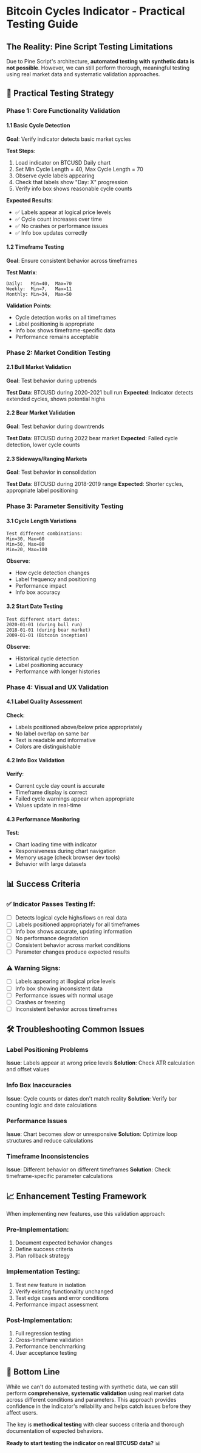 # Bitcoin Cycles Indicator - Practical Testing Guide

## The Reality: Pine Script Testing Limitations

Due to Pine Script's architecture, **automated testing with synthetic data is not possible**. However, we can still perform thorough, meaningful testing using real market data and systematic validation approaches.

## 🎯 Practical Testing Strategy

### Phase 1: Core Functionality Validation

#### 1.1 Basic Cycle Detection
**Goal**: Verify indicator detects basic market cycles

**Test Steps**:
1. Load indicator on BTCUSD Daily chart
2. Set Min Cycle Length = 40, Max Cycle Length = 70
3. Observe cycle labels appearing
4. Check that labels show "Day: X" progression
5. Verify info box shows reasonable cycle counts

**Expected Results**:
- ✅ Labels appear at logical price levels
- ✅ Cycle count increases over time
- ✅ No crashes or performance issues
- ✅ Info box updates correctly

#### 1.2 Timeframe Testing
**Goal**: Ensure consistent behavior across timeframes

**Test Matrix**:
```
Daily:   Min=40,  Max=70
Weekly:  Min=7,   Max=11
Monthly: Min=34,  Max=50
```

**Validation Points**:
- Cycle detection works on all timeframes
- Label positioning is appropriate
- Info box shows timeframe-specific data
- Performance remains acceptable

### Phase 2: Market Condition Testing

#### 2.1 Bull Market Validation
**Goal**: Test behavior during uptrends

**Test Data**: BTCUSD during 2020-2021 bull run
**Expected**: Indicator detects extended cycles, shows potential highs

#### 2.2 Bear Market Validation
**Goal**: Test behavior during downtrends

**Test Data**: BTCUSD during 2022 bear market
**Expected**: Failed cycle detection, lower cycle counts

#### 2.3 Sideways/Ranging Markets
**Goal**: Test behavior in consolidation

**Test Data**: BTCUSD during 2018-2019 range
**Expected**: Shorter cycles, appropriate label positioning

### Phase 3: Parameter Sensitivity Testing

#### 3.1 Cycle Length Variations
```
Test different combinations:
Min=30, Max=60
Min=50, Max=80
Min=20, Max=100
```

**Observe**:
- How cycle detection changes
- Label frequency and positioning
- Performance impact
- Info box accuracy

#### 3.2 Start Date Testing
```
Test different start dates:
2020-01-01 (during bull run)
2018-01-01 (during bear market)
2009-01-01 (Bitcoin inception)
```

**Observe**:
- Historical cycle detection
- Label positioning accuracy
- Performance with longer histories

### Phase 4: Visual and UX Validation

#### 4.1 Label Quality Assessment
**Check**:
- Labels positioned above/below price appropriately
- No label overlap on same bar
- Text is readable and informative
- Colors are distinguishable

#### 4.2 Info Box Validation
**Verify**:
- Current cycle day count is accurate
- Timeframe display is correct
- Failed cycle warnings appear when appropriate
- Values update in real-time

#### 4.3 Performance Monitoring
**Test**:
- Chart loading time with indicator
- Responsiveness during chart navigation
- Memory usage (check browser dev tools)
- Behavior with large datasets

## 📊 Success Criteria

### ✅ Indicator Passes Testing If:
- [ ] Detects logical cycle highs/lows on real data
- [ ] Labels positioned appropriately for all timeframes
- [ ] Info box shows accurate, updating information
- [ ] No performance degradation
- [ ] Consistent behavior across market conditions
- [ ] Parameter changes produce expected results

### ⚠️ Warning Signs:
- [ ] Labels appearing at illogical price levels
- [ ] Info box showing inconsistent data
- [ ] Performance issues with normal usage
- [ ] Crashes or freezing
- [ ] Inconsistent behavior across timeframes

## 🛠️ Troubleshooting Common Issues

### Label Positioning Problems
**Issue**: Labels appear at wrong price levels
**Solution**: Check ATR calculation and offset values

### Info Box Inaccuracies
**Issue**: Cycle counts or dates don't match reality
**Solution**: Verify bar counting logic and date calculations

### Performance Issues
**Issue**: Chart becomes slow or unresponsive
**Solution**: Optimize loop structures and reduce calculations

### Timeframe Inconsistencies
**Issue**: Different behavior on different timeframes
**Solution**: Check timeframe-specific parameter calculations

## 📈 Enhancement Testing Framework

When implementing new features, use this validation approach:

### Pre-Implementation:
1. Document expected behavior changes
2. Define success criteria
3. Plan rollback strategy

### Implementation Testing:
1. Test new feature in isolation
2. Verify existing functionality unchanged
3. Test edge cases and error conditions
4. Performance impact assessment

### Post-Implementation:
1. Full regression testing
2. Cross-timeframe validation
3. Performance benchmarking
4. User acceptance testing

## 🎯 Bottom Line

While we can't do automated testing with synthetic data, we can still perform **comprehensive, systematic validation** using real market data across different conditions and parameters. This approach provides confidence in the indicator's reliability and helps catch issues before they affect users.

The key is **methodical testing** with clear success criteria and thorough documentation of expected behaviors.

**Ready to start testing the indicator on real BTCUSD data?** 📊